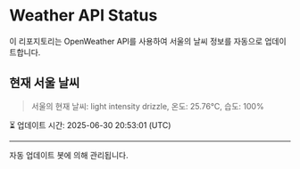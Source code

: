 
# Weather API Status

이 리포지토리는 OpenWeather API를 사용하여 서울의 날씨 정보를 자동으로 업데이트합니다.

## 현재 서울 날씨
> 서울의 현재 날씨: light intensity drizzle, 온도: 25.76°C, 습도: 100%

⏳ 업데이트 시간: 2025-06-30 20:53:01 (UTC)

---
자동 업데이트 봇에 의해 관리됩니다.
